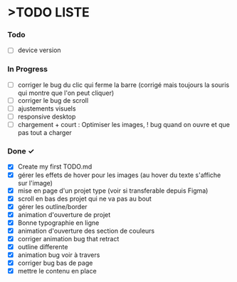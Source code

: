 # >TODO LISTE


### Todo

- [ ] device version

### In Progress

- [ ] corriger le bug du clic qui ferme la barre (corrigé mais toujours la souris qui montre que l'on peut cliquer)
- [ ] corriger le bug de scroll
- [ ] ajustements visuels
- [ ] responsive desktop
- [ ] chargement + court : Optimiser les images, ! bug quand on ouvre et que pas tout a charger

### Done ✓

- [x] Create my first TODO.md
- [x] gérer les effets de hover pour les images (au hover du texte s'affiche sur l'image) 
- [x] mise en page d'un projet type (voir si transferable depuis Figma)
- [x] scroll en bas des projet qui ne va pas au bout
- [x] gérer les outline/border
- [x] animation d'ouverture de projet
- [x] Bonne typographie en ligne
- [x] animation d'ouverture des section de couleurs
- [x] corriger animation bug that retract
- [x] outline differente
- [x] animation bug voir à travers
- [x] corriger bug bas de page
- [x] mettre le contenu en place